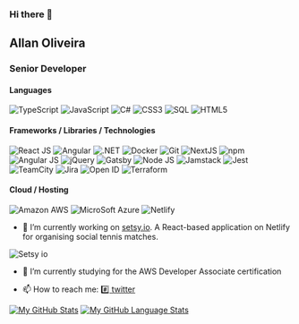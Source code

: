 ### Hi there 👋

## Allan Oliveira

### Senior Developer

#### Languages

![TypeScript](https://img.shields.io/badge/-TypeScript-000?logo=typescript)
![JavaScript](https://img.shields.io/badge/-JavaScript-000?logo=javascript)
![C#](https://img.shields.io/badge/-C%20Sharp-000?&logo=csharp)
![CSS3](https://img.shields.io/badge/-CSS%203-000?&logo=css3)
![SQL](https://img.shields.io/badge/-SQL-000?&logo=microsoftsqlserver)
![HTML5](https://img.shields.io/badge/-HTML5-000?&logo=html5)

#### Frameworks / Libraries / Technologies

![React JS](https://img.shields.io/badge/-React%20JS-000?&logo=react)
![Angular](https://img.shields.io/badge/-Angular-000?&logo=angular)
![.NET](https://img.shields.io/badge/-DotNet-000?&logo=dotnet)
![Docker](https://img.shields.io/badge/-Docker-000?&logo=docker)
![Git](https://img.shields.io/badge/-Git-000?&logo=git)
![NextJS](https://img.shields.io/badge/-Next%20JS-000?&logo=nextdotjs)
![npm](https://img.shields.io/badge/-npm-000?&logo=npm)
![Angular JS](https://img.shields.io/badge/-AngularJS-000?&logo=angularjs)
![jQuery](https://img.shields.io/badge/-jQuery-000?&logo=jquery)
![Gatsby](https://img.shields.io/badge/-Gatsby-000?&logo=gatsby)
![Node JS](https://img.shields.io/badge/-Node%20JS-000?&logo=nodedotjs)
![Jamstack](https://img.shields.io/badge/-Jamstack-000?&logo=jamstack)
![Jest](https://img.shields.io/badge/-Jest-000?&logo=jest)
![TeamCity](https://img.shields.io/badge/-TeamCity-000?&logo=teamcity)
![Jira](https://img.shields.io/badge/-Jira-000?&logo=jira)
![Open ID](https://img.shields.io/badge/-Open%20ID-000?&logo=openid)
![Terraform](https://img.shields.io/badge/-Terraform-000?&logo=terraform)

#### Cloud / Hosting

![Amazon AWS](https://img.shields.io/badge/-Amazon%20AWS-000?&logo=amazonaws)
![MicroSoft Azure](https://img.shields.io/badge/-MicroSoft%20Azure-000?&logo=microsoftazure)
![Netlify](https://img.shields.io/badge/-Netlify-000?&logo=netlify)

- 🔭 I’m currently working on [setsy.io](https://setsy.io). A React-based application on Netlify for organising social tennis matches.
 
![Setsy io](https://user-images.githubusercontent.com/4121457/177541282-28e7efeb-1622-408c-aa69-a0ec4495a1a8.png)

- 🌱 I’m currently studying for the AWS Developer Associate certification

- 📫 How to reach me: [#️⃣ twitter](https://twitter.com/alkem1st)

[![My GitHub Stats](https://github-readme-stats.vercel.app/api/?username=Alkem1st&count_private=true&theme=tokyonight&showicons=true)]()
[![My GitHub Language Stats](https://github-readme-stats.vercel.app/api/top-langs/?username=Alkem1st&langs_count=5&theme=tokyonight)]()

<!--
**Alk3m1st/Alk3m1st** is a ✨ _special_ ✨ repository because its `README.md` (this file) appears on your GitHub profile.

Here are some ideas to get you started:

- 👯 I’m looking to collaborate on ...
- 🤔 I’m looking for help with ...
- 💬 Ask me about ...
- 😄 Pronouns: ...
- ⚡ Fun fact: ...
https://github.com/simple-icons/simple-icons/blob/develop/slugs.md
-->
